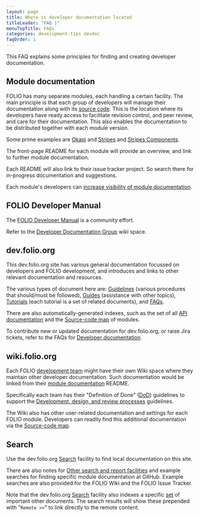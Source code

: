 ```yaml
---
layout: page
title: Where is developer documentation located
titleLeader: "FAQ |"
menuTopTitle: FAQs
categories: development-tips devdoc
faqOrder: 1
---
```


This FAQ explains some principles for finding and creating developer documentation.

## Module documentation

FOLIO has many separate modules, each handling a certain facility.
The main principle is that each group of developers will manage their documentation along with its [source code](/source-code/map/).
This is the location where its developers have ready access to facilitate revision control, and peer review, and care for their documentation.
This also enables the documentation to be distributed together with each module version.

Some prime examples are [Okapi](/source-code/map/#okapi) and
[Stripes](/source-code/map/#stripes) and
[Stripes Components](/source-code/map/#stripes-components).

The front-page README for each module will provide an overview, and link to further module documentation.

Each README will also link to their issue tracker project.
So search there for in-progress documentation and suggestions.

Each module's developers can [increase visibility of module documentation](/guides/visibility-module-docs/).

## FOLIO Developer Manual

The [FOLIO Developer Manual](https://folio-org.atlassian.net/wiki/spaces/DEVMANUAL/overview) is a community effort.

Refer to the [Developer Documentation Group](https://folio-org.atlassian.net/wiki/spaces/DDG/overview) wiki space.

## dev.folio.org

This dev.folio.org site has various general documentation focussed on developers and FOLIO development, and introduces and links to other relevant documentation and resources.

The various types of document here are:
[Guidelines](/guidelines/) (various procedures that should/must be followed),
[Guides](/guides/) (assistance with other topics),
[Tutorials](/tutorials/) (each tutorial is a set of related documents),
and [FAQs](/faqs/).

There are also automatically-generated indexes,
such as the set of all [API documentation](/reference/api/)
and the [Source-code map](/source-code/map/) of modules.

To contribute new or updated documentation for dev.folio.org, or raise Jira tickets, refer to the FAQs for
[Developer documentation](/faqs/#developer-documentation).

## wiki.folio.org

Each FOLIO [development team](https://wiki.folio.org/display/COMMUNITY/FOLIO+Developer+Directory) might have their own Wiki space where they maintain other developer documentation.
Such documentation would be linked from their [module documentation](#module-documentation) README.

Specifically each team has their "Definition of Done" ([DoD](/reference/glossary/#dod)) guidelines
to support the [Development, design, and review processes](/guidelines/development-design-review/) guidelines.

The Wiki also has other user-related documentation and settings for each FOLIO module.
Developers can readily find this additional documentation via the [Source-code map](/source-code/map/).

## Search

Use the dev.folio.org [Search](/search/) facility to find local documentation on this site.

There are also notes for [Other search and report facilities](/search-other/) and example searches for finding specific module documentation at GitHub.
Example searches are also provided for the FOLIO Wiki and the FOLIO Issue Tracker.

Note that the dev.folio.org [Search](/search/) facility also indexes a specific [set](https://github.com/folio-org/folio-org.github.io/blob/master/_data/remote-docs.json) of important other documents. The search results will show these prepended with "`Remote >>`" to link directly to the remote content.

<div class="folio-spacer-content"></div>


